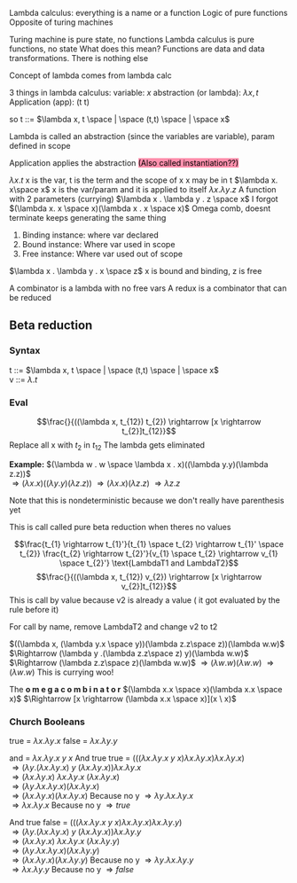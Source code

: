 Lambda calculus: everything is a name or a function 
	Logic of pure functions
	Opposite of turing machines 

Turing machine is pure state, no functions
Lambda calculus is pure functions, no state
	What does this mean? Functions are data and data transformations. There is nothing else

Concept of lambda comes from lambda calc

3 things in lambda calculus: 
	variable:                            *x* 
	abstraction (or lambda): $\lambda x, t$ 
	Application (app):            (t t)

so 
t ::= $\lambda x, t \space | \space (t,t) \space | \space x$  

Lambda is called an abstraction (since the variables are variable), param defined in scope

Application applies the abstraction <mark style="background: #FF5582A6;">(Also called instantiation??)</mark>

$\lambda x . t$ 
	x is the var, t is the term and the scope of x
	x may be in t
$\lambda x. x\space x$
	x is the var/param and it is applied to itself
$\lambda x . \lambda y . z$
	A function with 2 parameters (currying)
$\lambda x . \lambda y . z \space x$
	I forgot
$(\lambda x. x \space x)(\lambda x . x \space x)$
	Omega comb, doesnt terminate keeps generating the same thing 


1. Binding instance: where var declared
2. Bound instance: Where var used in scope
3. Free instance: Where var used out of scope

$\lambda x . \lambda y . x \space z$ x is bound and binding, z is free

A combinator is a lambda with no free vars
A redux is a combinator that can be reduced 


## Beta reduction
### Syntax
t ::= $\lambda x, t \space | \space (t,t) \space | \space x$  
v ::= $\lambda . t$ 


### Eval
$$\frac{}{((\lambda x, t_{12}) t_{2}) \rightarrow [x \rightarrow t_{2}]t_{12}}$$
Replace all x with $t_{2}$ in $t_{12}$ 
The lambda gets eliminated 


**Example:** $(\lambda w . w \space \lambda x . x)((\lambda y.y)(\lambda z.z))$  
	$\Rightarrow (\lambda x . x)((\lambda y.y)(\lambda z.z))$ 
	$\Rightarrow (\lambda x . x)(\lambda z.z)$ 
	$\Rightarrow \lambda z.z$ 


Note that this is nondeterministic because we don't really have parenthesis yet 

This is call called pure beta reduction when theres no values


$$\frac{t_{1} \rightarrow t_{1}'}{t_{1} \space t_{2} \rightarrow t_{1}' \space t_{2}} \frac{t_{2} \rightarrow t_{2}'}{v_{1} \space t_{2} \rightarrow v_{1} \space t_{2}'} \text{LambdaT1 and LambdaT2}$$
$$\frac{}{((\lambda x, t_{12}) v_{2}) \rightarrow [x \rightarrow v_{2}]t_{12}}$$ This is call by value because v2 is already a value ( it got evaluated by the rule before it)

For call by name, remove LambdaT2 and change v2 to t2

$((\lambda x, (\lambda y.x \space y))(\lambda z.z\space z))(\lambda w.w)$ 
$\Rightarrow (\lambda y .(\lambda z.z\space z) y)(\lambda w.w)$ 
$\Rightarrow (\lambda z.z\space z)(\lambda w.w)$ 
$\Rightarrow (\lambda w.w) (\lambda w.w)$ 
$\Rightarrow (\lambda w.w)$
This is currying woo!


The **o m e g a c o m b i n a t o r**
$(\lambda x.x \space x)(\lambda x.x \space x)$ 
$\Rightarrow [x \rightarrow (\lambda x.x \space x)](x \ x)$    

### Church Booleans
true = $\lambda x . \lambda y. x$ 
false = $\lambda x. \lambda y . y$ 
	
and = $\lambda x . \lambda y . x \ y \ x$ 
And true true = 
	$(((\lambda x . \lambda y . x \ y \ x) \lambda x . \lambda y. x) \lambda x . \lambda y. x)$  
	$\Rightarrow ( \lambda y . (\lambda x . \lambda y. x) \ y \ (\lambda x . \lambda y. x)) \lambda x . \lambda y. x$  
	$\Rightarrow (\lambda x . \lambda y. x) \ \lambda x . \lambda y. x \ (\lambda x . \lambda y. x)$     
	$\Rightarrow (\lambda y. \lambda x . \lambda y. x) (\lambda x . \lambda y. x)$     
	$\Rightarrow (\lambda x . \lambda y. x) (\lambda x . \lambda y. x)$     Because no y
	$\Rightarrow  \lambda y. \lambda x . \lambda y. x$     
	$\Rightarrow \lambda x . \lambda y. x$     Because no y
	$\Rightarrow true$ 


And true false = 
	$(((\lambda x . \lambda y . x \ y \ x) \lambda x . \lambda y. x) \lambda x . \lambda y. y)$  
	$\Rightarrow ( \lambda y . (\lambda x . \lambda y. x) \ y \ (\lambda x . \lambda y. x)) \lambda x . \lambda y. y$  
	$\Rightarrow (\lambda x . \lambda y. x) \ \lambda x . \lambda y. x \ (\lambda x . \lambda y. y)$     
	$\Rightarrow (\lambda y. \lambda x . \lambda y. x) (\lambda x . \lambda y. y)$     
	$\Rightarrow (\lambda x . \lambda y. x) (\lambda x . \lambda y. y)$     Because no y
	$\Rightarrow  \lambda y. \lambda x . \lambda y. y$     
	$\Rightarrow \lambda x . \lambda y. y$     Because no y
	$\Rightarrow false$ 
